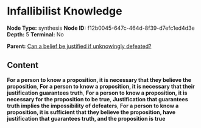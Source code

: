 # Infallibilist Knowledge

**Node Type:** synthesis
**Node ID:** f12b0045-647c-464d-8f39-d7efc1ed4d3e
**Depth:** 5
**Terminal:** No

**Parent:** [Can a belief be justified if unknowingly defeated?](can-a-belief-be-justified-if-unknowingly-defeated-antithesis-a282a1f0-5a1b-4ae3-bd01-015e9ef354af.md)

## Content

**For a person to know a proposition, it is necessary that they believe the proposition**, **For a person to know a proposition, it is necessary that their justification guarantees truth**, **For a person to know a proposition, it is necessary for the proposition to be true**, **Justification that guarantees truth implies the impossibility of defeaters**, **For a person to know a proposition, it is sufficient that they believe the proposition, have justification that guarantees truth, and the proposition is true**
